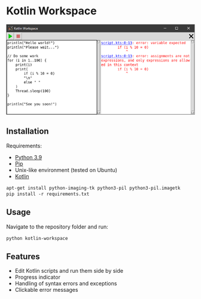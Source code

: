 # Kotlin Workspace

![Screenshot](screenshot.png)

## Installation

Requirements:

- [Python 3.9](https://www.python.org/downloads/)
- [Pip](https://pip.pypa.io/en/stable/installing/)
- Unix-like environment (tested on Ubuntu)
- [Kotlin](https://kotlinlang.org/docs/command-line.html)

```
apt-get install python-imaging-tk python3-pil python3-pil.imagetk
pip install -r requirements.txt
```

## Usage

Navigate to the repository folder and run:

```
python kotlin-workspace
```

## Features

- Edit Kotlin scripts and run them side by side
- Progress indicator
- Handling of syntax errors and exceptions
- Clickable error messages
